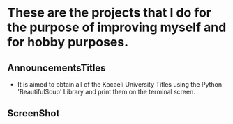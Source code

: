 # These are the projects that I do for the purpose of improving myself and for hobby purposes.
## AnnouncementsTitles
* It is aimed to obtain all of the Kocaeli University Titles using the Python 'BeautifulSoup' Library and print them on the terminal screen.
## ScreenShot
